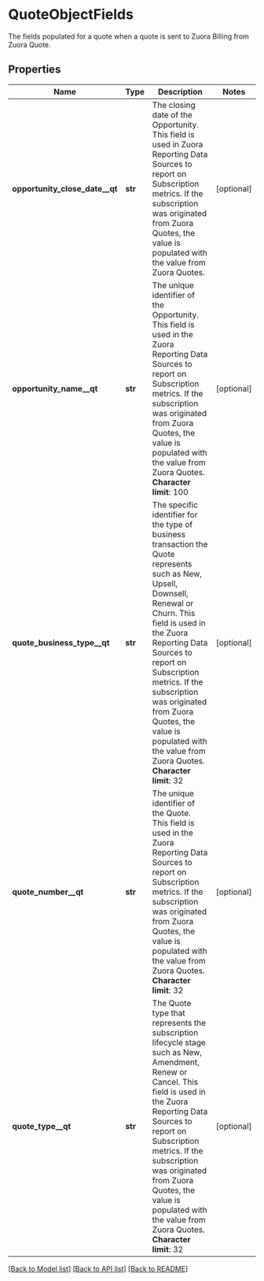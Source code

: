 # QuoteObjectFields

The fields populated for a quote when a quote is sent to Zuora Billing from Zuora Quote. 
## Properties
Name | Type | Description | Notes
------------ | ------------- | ------------- | -------------
**opportunity_close_date__qt** | **str** | The closing date of the Opportunity.  This field is used in Zuora Reporting Data Sources to report on Subscription metrics.  If the subscription was originated from Zuora Quotes, the value is populated with the value from Zuora Quotes.  | [optional] 
**opportunity_name__qt** | **str** | The unique identifier of the Opportunity.   This field is used in the Zuora Reporting Data Sources to report on Subscription metrics.  If the subscription was originated from Zuora Quotes, the value is populated with the value from Zuora Quotes.  **Character limit**: 100  | [optional] 
**quote_business_type__qt** | **str** | The specific identifier for the type of business transaction the Quote represents such as New, Upsell, Downsell, Renewal or Churn.  This field is used in the Zuora Reporting Data Sources to report on Subscription metrics.  If the subscription was originated from Zuora Quotes, the value is populated with the value from Zuora Quotes.  **Character limit**: 32  | [optional] 
**quote_number__qt** | **str** | The unique identifier of the Quote.  This field is used in the Zuora Reporting Data Sources to report on Subscription metrics.  If the subscription was originated from Zuora Quotes, the value is populated with the value from Zuora Quotes.  **Character limit**: 32  | [optional] 
**quote_type__qt** | **str** | The Quote type that represents the subscription lifecycle stage such as New, Amendment, Renew or Cancel.  This field is used in the Zuora Reporting Data Sources to report on Subscription metrics.  If the subscription was originated from Zuora Quotes, the value is populated with the value from Zuora Quotes.  **Character limit**: 32  | [optional] 

[[Back to Model list]](../README.md#documentation-for-models) [[Back to API list]](../README.md#documentation-for-api-endpoints) [[Back to README]](../README.md)


